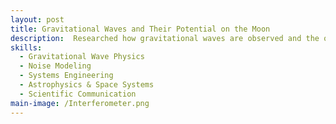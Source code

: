 ```yaml
---
layout: post
title: Gravitational Waves and Their Potential on the Moon
description:  Researched how gravitational waves are observed and the opportunities and limitations of lunar gravitational wave detection. Although there are already multiple laser interferometer gravitational-wave observatories on Earth, the Earth is limited in detecting a specific frequency range. These machines require a multitude of complex stabilizers and ideal conditions to mitigate noise sources like air currents and ground motion, so they can be more sensitive to gravitational waves.
skills: 
  - Gravitational Wave Physics
  - Noise Modeling
  - Systems Engineering
  - Astrophysics & Space Systems
  - Scientific Communication
main-image: /Interferometer.png 
---
```


